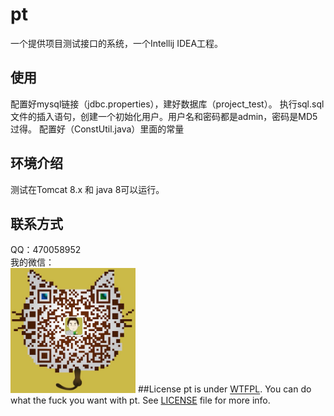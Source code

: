 # pt
一个提供项目测试接口的系统，一个Intellij IDEA工程。
## 使用
配置好mysql链接（jdbc.properties），建好数据库（project_test）。
执行sql.sql文件的插入语句，创建一个初始化用户。用户名和密码都是admin，密码是MD5过得。
配置好（ConstUtil.java）里面的常量
## 环境介绍
测试在Tomcat 8.x 和 java 8可以运行。
## 联系方式
QQ：470058952</br>
我的微信：</br>
<img src="https://raw.githubusercontent.com/itlijunjie/image/master/微信.png" width="200px">
##License
pt is under [WTFPL](http://www.wtfpl.net/). You can do what the fuck you want with pt. See [LICENSE](LICENSE) file for more info.
